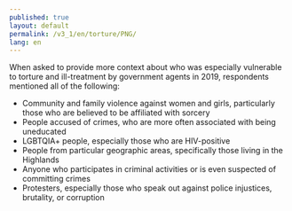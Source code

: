 ```yaml
---
published: true
layout: default
permalink: /v3_1/en/torture/PNG/
lang: en
---
```

When asked to provide more context about who was especially vulnerable to torture and ill-treatment by government agents in 2019, respondents mentioned all of the following: 

-	Community and family violence against women and girls, particularly those who are believed to be affiliated with sorcery
-	People accused of crimes, who are more often associated with being uneducated
-	LGBTQIA+ people, especially those who are HIV-positive
-	People from particular geographic areas, specifically those living in the Highlands
-	Anyone who participates in criminal activities or is even suspected of committing crimes
-	Protesters, especially those who speak out against police injustices, brutality, or corruption

